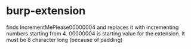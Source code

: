 # burp-extension
finds IncrementMePlease00000004 and replaces it with incrementing numbers starting from 4. 00000004 is starting value for the extension. It must be 8 character long (because of padding) 
